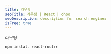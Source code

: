 ```yaml
---
title: 라우팅
seoTitle: 라우팅 | React | ohoo
seoDescription: description for search engines
isFree: true
---
```


라우팅


```
npm install react-router
```
